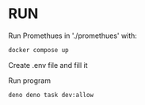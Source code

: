 # RUN 
Run Promethues in './promethues' with: 
```bash 
docker compose up
```

Create .env file and fill it 

Run program 
```bash 
deno deno task dev:allow
```